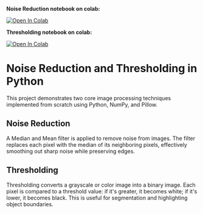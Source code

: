 **Noise Reduction notebook on colab:**

[![Open In Colab](https://colab.research.google.com/assets/colab-badge.svg)](https://colab.research.google.com/github/Vikhyath-Shetty/Noise-Reduction-Using-Hand-coded-Filters-in-Python/blob/master/Noise%20Reduction%20Using%20Hand-Coded%20Filters%20in%20Python.ipynb)


**Thresholding notebook on colab:**

[![Open In Colab](https://colab.research.google.com/assets/colab-badge.svg)](https://colab.research.google.com/github/Vikhyath-Shetty/Noise-Reduction-in-Image-using-handcoded-filters-in-Python/blob/master/Applying_handcoded_threshold_on_images_in_python.ipynb)

# Noise Reduction and Thresholding in Python

This project demonstrates two core image processing techniques implemented from scratch using Python, NumPy, and Pillow.

## Noise Reduction

A Median and Mean filter is applied to remove noise from images. The filter replaces each pixel with the median of its neighboring pixels, effectively smoothing out sharp noise while preserving edges.

## Thresholding

Thresholding converts a grayscale or color image into a binary image. Each pixel is compared to a threshold value: if it's greater, it becomes white; if it's lower, it becomes black. This is useful for segmentation and highlighting object boundaries.

